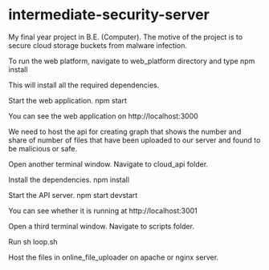 # intermediate-security-server
My final year project in B.E. (Computer). The motive of the project is to secure cloud storage buckets from malware infection.

To run the web platform, navigate to web_platform directory and type
npm install

This will install all the required dependencies.

Start the web application.
npm start

You can see the web application on http://localhost:3000

We need to host the api for creating graph that shows the number and share of number of files that have been uploaded to our server and found to be malicious or safe.

Open another terminal window.
Navigate to cloud_api folder.

Install the dependencies.
npm install

Start the API server.
npm start devstart

You can see whether it is running at http://localhost:3001

Open a third terminal window.
Navigate to scripts folder.

Run
sh loop.sh

Host the files in online_file_uploader on apache or nginx server.
